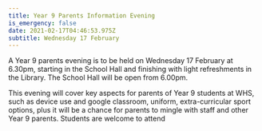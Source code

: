 ```yaml
---
title: Year 9 Parents Information Evening
is_emergency: false
date: 2021-02-17T04:46:53.975Z
subtitle: Wednesday 17 February
---
```

A Year 9 parents evening is to be held on Wednesday 17 February at 6.30pm, starting in the School Hall and finishing with light refreshments in the Library. The School Hall will be open from 6.00pm. 

This evening will cover key aspects for parents of Year 9 students at WHS, such as device use and google classroom, uniform, extra-curricular sport options, plus it will be a chance for parents to mingle with staff and other Year 9 parents.  Students are welcome to attend
